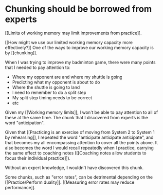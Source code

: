 # Chunking should be borrowed from experts
[[Limits of working memory may limit improvements from practice]].

[[How might we use our limited working memory capacity more effectively?]] One of the ways to improve our working memory capacity is by [[chunking]].

When I was trying to improve my badminton game, there were many points that I needed to pay attention to:
- Where my opponent are and where my shuttle is going
- Predicting what my opponent is about to do
- Where the shuttle is going to land
- I need to remember to do a split step
- My split step timing needs to be correct
- etc

Given my [[Working memory limits]], I won't be able to pay attention to all of these at the same time. The chunk that I discovered from experts is the word "anticipation".

Given that [[Practicing is an exercise of moving from System 2 to System 1 by rehearsing]], I repeated the word "anticipate anticipate anticipate", and that becomes my all encompassing attention to cover all the points above. It also becomes the word I would recall repeatedly when I practice, carrying the same effect to coaching notes ([[Coaching notes allow students to focus their individual practice]]).

Without an expert knowledge, I wouldn't have discovered this chunk.

Some chunks, such as "error rates", can be detrimental depending on the [[Practice\/Perform duality]]. [[Measuring error rates may reduce performance]].

<!-- #evergreen -->

<!-- {BearID:06991A6C-7667-45BD-B2B3-F9449385A043} -->
